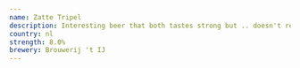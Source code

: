 ```yaml
---
name: Zatte Tripel
description: Interesting beer that both tastes strong but .. doesn't really taste of anything distinct. It's hard to explain: inoffensive, indistinct, but quite strong and a bit fizzy.
country: nl
strength: 8.0%
brewery: Brouwerij 't IJ
---
```

